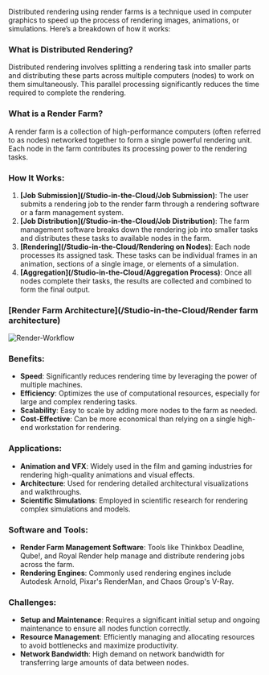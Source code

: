 Distributed rendering using render farms is a technique used in computer graphics to speed up the process of rendering images, animations, or simulations. Here’s a breakdown of how it works:

### What is Distributed Rendering?
Distributed rendering involves splitting a rendering task into smaller parts and distributing these parts across multiple computers (nodes) to work on them simultaneously. This parallel processing significantly reduces the time required to complete the rendering.

### What is a Render Farm?
A render farm is a collection of high-performance computers (often referred to as nodes) networked together to form a single powerful rendering unit. Each node in the farm contributes its processing power to the rendering tasks.

### How It Works:
1. **[Job Submission](/Studio-in-the-Cloud/Job Submission)**: The user submits a rendering job to the render farm through a rendering software or a farm management system.
2. **[Job Distribution](/Studio-in-the-Cloud/Job Distribution)**: The farm management software breaks down the rendering job into smaller tasks and distributes these tasks to available nodes in the farm.
3. **[Rendering](/Studio-in-the-Cloud/Rendering on Nodes)**: Each node processes its assigned task. These tasks can be individual frames in an animation, sections of a single image, or elements of a simulation.
4. **[Aggregation](/Studio-in-the-Cloud/Aggregation Process)**: Once all nodes complete their tasks, the results are collected and combined to form the final output.

### [Render Farm Architecture](/Studio-in-the-Cloud/Render farm architecture)

![Render-Workflow](/Studio-in-the-Cloud/render-workflow.png)


### Benefits:
- **Speed**: Significantly reduces rendering time by leveraging the power of multiple machines.
- **Efficiency**: Optimizes the use of computational resources, especially for large and complex rendering tasks.
- **Scalability**: Easy to scale by adding more nodes to the farm as needed.
- **Cost-Effective**: Can be more economical than relying on a single high-end workstation for rendering.

### Applications:
- **Animation and VFX**: Widely used in the film and gaming industries for rendering high-quality animations and visual effects.
- **Architecture**: Used for rendering detailed architectural visualizations and walkthroughs.
- **Scientific Simulations**: Employed in scientific research for rendering complex simulations and models.

### Software and Tools:
- **Render Farm Management Software**: Tools like Thinkbox Deadline, Qube!, and Royal Render help manage and distribute rendering jobs across the farm.
- **Rendering Engines**: Commonly used rendering engines include Autodesk Arnold, Pixar's RenderMan, and Chaos Group's V-Ray.

### Challenges:
- **Setup and Maintenance**: Requires a significant initial setup and ongoing maintenance to ensure all nodes function correctly.
- **Resource Management**: Efficiently managing and allocating resources to avoid bottlenecks and maximize productivity.
- **Network Bandwidth**: High demand on network bandwidth for transferring large amounts of data between nodes.


